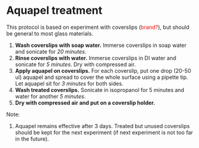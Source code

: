 # Aquapel treatment

This protocol is based on experiment with coverslips (<font color="red">brand?</font>), but should be general to most glass materials.

1. **Wash coverslips with soap water.** Immerse coverslips in soap water and sonicate for _20 minutes_.
2. **Rinse coverslips with water.** Immerse coverslips in DI water and sonicate for _5 minutes_. Dry with compressed air.
3. **Apply aquapel on coverslips.** For each coverslip, put one drop (20-50 ul) aquapel and spread to cover the whole surface using a pipette tip. Let aquapel sit for _3 minutes_ for both sides.
4. **Wash treated coverslips.** Sonicate in isopropanol for 5 minutes and water for another _5 minutes_.
5. **Dry with compressed air and put on a coverslip holder.**

Note:

1. Aquapel remains effective after 3 days. Treated but unused coverslips should be kept for the next experiment (if next experiment is not too far in the future).
